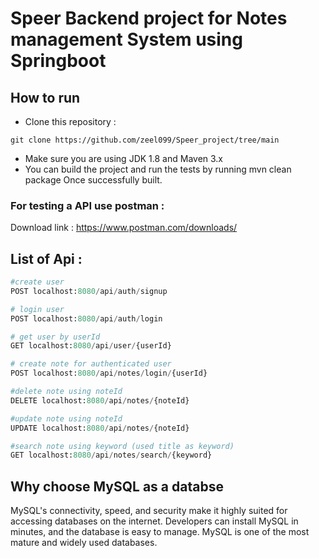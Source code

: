 # Speer Backend project for Notes management System using Springboot

## How to run 
- Clone this repository : 
```
git clone https://github.com/zeel099/Speer_project/tree/main
```
- Make sure you are using JDK 1.8 and Maven 3.x
- You can build the project and run the tests by running mvn clean package
Once successfully built.

### For testing a API use postman :  
Download link : https://www.postman.com/downloads/


## List of Api :

```python
#create user
POST localhost:8080/api/auth/signup

# login user
POST localhost:8080/api/auth/login

# get user by userId
GET localhost:8080/api/user/{userId}

# create note for authenticated user
POST localhost:8080/api/notes/login/{userId}

#delete note using noteId
DELETE localhost:8080/api/notes/{noteId}

#update note using noteId
UPDATE localhost:8080/api/notes/{noteId}

#search note using keyword (used title as keyword)
GET localhost:8080/api/notes/search/{keyword}
```

## Why choose MySQL as a databse

MySQL's connectivity, speed, and security make it highly suited for accessing databases on the internet. Developers can install MySQL in minutes, and the database is easy to manage. MySQL is one of the most mature and widely used databases.

